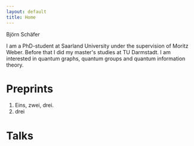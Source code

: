 ```yaml
---
layout: default
title: Home
---
```


Björn Schäfer

I am a PhD-student at Saarland University under the supervision of Moritz Weber. Before that I did my master's studies at TU Darmstadt. I am interested in quantum graphs, quantum groups and quantum information theory.

# Preprints

1. Eins, zwei, drei.
2. drei

# Talks


